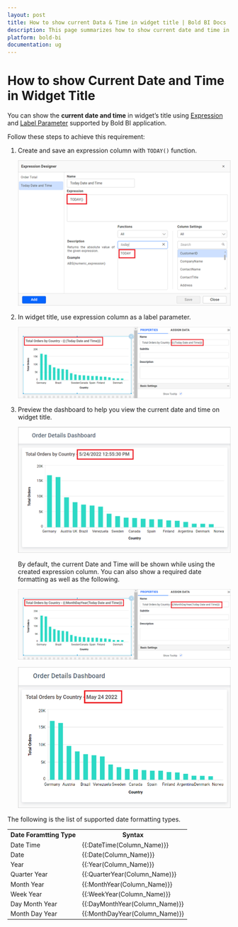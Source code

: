 ```yaml
---
layout: post
title: How to show current Data & Time in widget title | Bold BI Docs
description: This page summarizes how to show current date and time in widget title along with the required date formatting types in Bold BI application.
platform: bold-bi
documentation: ug
---
```


# How to show Current Date and Time in Widget Title

You can show the **current date and time** in widget’s title using [Expression](/working-with-data-sources/data-modeling/configuring-expression-columns/) and [Label Parameter](/visualizing-data/working-with-widgets/configuring-label-parameters/) supported by Bold BI application.

Follow these steps to achieve this requirement:

1. Create and save an expression column with `TODAY()` function.

    ![Create Expression with Today function](/static/assets/faq/images/create-expression-with-today-function.png)

2. In widget title, use expression column as a label parameter.

    ![Use Today expression in widget title](/static/assets/faq/images/use-today-exp-in-widget-title.png)

3. Preview the dashboard to help you view the current date and time on widget title. 

    ![Today date in view mode](/static/assets/faq/images/today-date-in-view-mode.png#max-width=50%)

    By default, the current Date and Time will be shown while using the created expression column. You can also show a required date formatting as well as the following.

    ![Label Parameter with Date Formatting](/static/assets/faq/images/label-parameter-with-date-formatting.png)

    ![Date Formatting review](/static/assets/faq/images/date-formatting-preview.png#max-width=50%)

The following is the list of supported date formatting types.
    
<table>
   <tr>
   <th>Date Foramtting Type</th>
   <th>Syntax</th>
   </tr>
   <td>Date Time</td>
   <td>{{:DateTime(Column_Name)}}</td>
   <tr>
   <td>Date</td>
   <td>{{:Date(Column_Name)}}</td>
   </tr>
   <td>Year</td>
   <td>{{:Year(Column_Name)}}</td>
   </tr>
   <tr>
   <td>Quarter Year</td>
   <td>{{:QuarterYear(Column_Name)}}</td>
   </tr>
   <tr>
   <td>Month Year</td>
   <td>{{:MonthYear(Column_Name)}}</td>
   </tr>
   <tr>
   <td>Week Year</td>
   <td>{{:WeekYear(Column_Name)}}</td>
   </tr>
   <tr>
   <td>Day Month Year</td>
   <td>{{:DayMonthYear(Column_Name)}}</td>
   </tr>
    <td>Month Day Year</td>
   <td>{{:MonthDayYear(Column_Name)}}</td>
   </tr>
   </table>